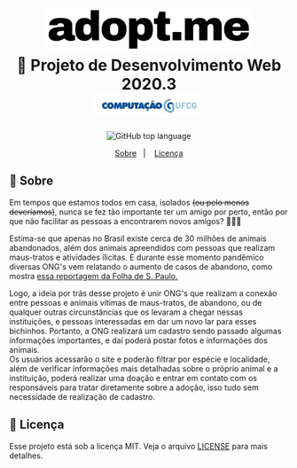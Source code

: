 <h1 align="center">
    <img alt="Proffy" src=".github/adopte.me.png" height="80px" />
    <br>🐾 Projeto de Desenvolvimento Web 2020.3<br>
    <img src=".github/cc-ufcg.png" width="200px"/>
</h1>

<p align="center">
  <img alt="GitHub top language" src="https://img.shields.io/github/languages/top/HigorSnt/adopt.me?style=flat-square">
</p>
<p align="center">
  <a href="#bookmark-sobre">Sobre</a>&nbsp;&nbsp;&nbsp;|&nbsp;&nbsp;&nbsp;
  <a href="#memo-licença">Licença</a>
</p>

## 🦉 Sobre

Em tempos que estamos todos em casa, isolados ~~(ou pelo menos deveríamos)~~, nunca se fez tão importante ter um amigo por perto, então por que não facilitar as pessoas a encontrarem novos amigos? 🙆🙆‍♂️
  
Estima-se que apenas no Brasil existe cerca de 30 milhões de animais abandonados, além dos animais apreendidos com pessoas que realizam maus-tratos e atividades ílicitas. E durante esse momento pandêmico diversas ONG's vem relatando o aumento de casos de abandono, como mostra [essa reportagem da Folha de S. Paulo.](https://www1.folha.uol.com.br/cotidiano/2020/06/abandono-de-animais-se-multiplica-na-pandemia-e-atinge-ate-cavalos-e-coelhos.shtml)
  
Logo, a ideia por trás desse projeto é unir ONG's que realizam a conexão entre pessoas e animais vítimas de maus-tratos, de abandono, ou de qualquer outras circunstâncias que os levaram a chegar nessas instituições, e pessoas interessadas em dar um novo lar para esses bichinhos. Portanto, a ONG realizará um cadastro sendo passado algumas informações importantes, e daí poderá postar fotos e informações dos animais.  
Os usuários acessarão o site e poderão filtrar por espécie e localidade, além de verificar informações mais detalhadas sobre o próprio animal e a instituição, poderá realizar uma doação e entrar em contato com os responsáveis para tratar diretamente sobre a adoção, isso tudo sem necessidade de realização de cadastro.

## 🦊 Licença

Esse projeto está sob a licença MIT. Veja o arquivo [LICENSE](LICENSE.md) para mais detalhes.
